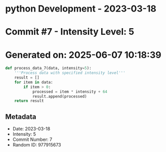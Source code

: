 ﻿# python Development - 2023-03-18
# Commit #7 - Intensity Level: 5
# Generated on: 2025-06-07 10:18:39
```python
def process_data_7(data, intensity=5):
    '''Process data with specified intensity level'''
    result = []
    for item in data:
        if item > 0:
            processed = item * intensity + 64
            result.append(processed)
    return result
```
## Metadata
- Date: 2023-03-18
- Intensity: 5
- Commit Number: 7
- Random ID: 977915673
